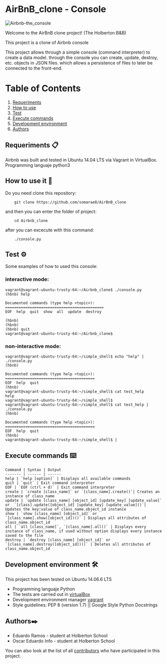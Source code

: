 # AirBnB_clone - Console

<img src="https://i.ibb.co/wRfsyTT/the-console.png" alt="Airbnb-the_console" border="0">

Welcome to the AirBnB clone project! (The Holberton B&B)

This project is a clone of Airbnb console

This project allows through a simple console (command interpreter) to create a data model. through the console you can create, update, destroy, etc. objects in JSON files. which allows a persistence of files to later be connected to the front-end.

# Table of Contents
1. [Requeriments](#requeriments-)
2. [How to use](#how-to-use-it-)
3. [Test](#test-%EF%B8%8F)
4. [Execute commands](#execute-commands-%EF%B8%8F)
4. [Development environment](#development-environment-%EF%B8%8F)
5. [Authors](#authors%EF%B8%8F)

## Requeriments 📋

Airbnb was built and tested in Ubuntu 14.04 LTS via Vagrant in VirtualBox. Programming languaje python3

## How to use it 🔧
Do you need clone this repository:
```
	git clone https://github.com/somarae8/AirBnB_clone
```
and then you can enter the folder of project:
```
	cd Airbnb_clone
```
after you can excecute with this command:
```
	./console.py
```
## Test ⚙️
Some examples of how to used this console:
### interactive mode:
```
vagrant@vagrant-ubuntu-trusty-64:~/Airbnb_clone$ ./console.py
(hbnb) help

Documented commands (type help <topic>):
============================================
EOF  help  quit  show  all  update  destroy

(hbnb) 
(hbnb) 
(hbnb) quit
vagrant@vagrant-ubuntu-trusty-64:~/Airbnb_clone$
```
### non-interactive mode:
```
vagrant@vagrant-ubuntu-trusty-64:~/simple_shell$ echo "help" | ./console.py
(hbnb)

Documented commands (type help <topic>):
========================================
EOF  help  quit
(hbnb) 
vagrant@vagrant-ubuntu-trusty-64:~/simple_shell$ cat test_help
help
vagrant@vagrant-ubuntu-trusty-64:~/simple_shell$
vagrant@vagrant-ubuntu-trusty-64:~/simple_shell$ cat test_help | ./console.py
(hbnb)

Documented commands (type help <topic>):
========================================
EOF  help  quit
(hbnb)
vagrant@vagrant-ubuntu-trusty-64:~/simple_shell$ |
```
## Execute commands ⌨️
```
Command | Syntax | Output
------- | ------ | ------
help | `help [option]` | Displays all available commands
quit | `quit` | Exit command interpreter
EOF | `EOF (ctrl + d)` | Exit command interpreter
create | `create [class_name]` or `[class_name].create()`| Creates an instance of class_name
update | `update [class_name] [object_id] [update_key] [update_value]` or  `[class].update([object_id] [update_key] [update_value]()`| Updates the key:value of class_name.object_id instance
show | `show [class_name] [object_id]` or `[class_name].show([object_id])()` | Displays all attributes of class_name.object_id
all | `all [class_name]`, `[class_name].all()` | Displays every instance of class_name, if used without option displays every instance saved to the file
destroy | `destroy [class_name] [object_id]` or `[class_name].destroy([object_id])()` | Deletes all attributes of class_name.object_id
```
## Development environment 🛠️
This project has been tested on Ubuntu 14.06.6 LTS

* Programming languaje Python
* The tests are carried out in [virtualBox](https://www.virtualbox.com)
* Development environment manager [vagrant](https://www.vagrantup.com)
* Style guidelines: PEP 8 (version 1.7) || Google Style Python Docstrings

## Authors✒️
* Eduardo Ramos - student at Holberton School
* Oscar Eduardo Info - student at Holberton School

You can also look at the list of all [contributors](https://github.com/somarae8/AirBnB_clone/graphs/contributors) who have participated in this project.